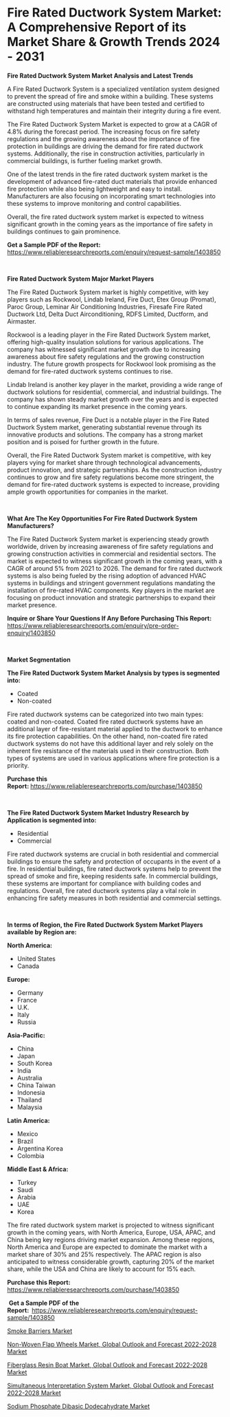 <p><h1>Fire Rated Ductwork System Market: A Comprehensive Report of its Market Share & Growth Trends 2024 - 2031</h1></p><p><strong>Fire Rated Ductwork System Market Analysis and Latest Trends</strong></p>
<p><p>A Fire Rated Ductwork System is a specialized ventilation system designed to prevent the spread of fire and smoke within a building. These systems are constructed using materials that have been tested and certified to withstand high temperatures and maintain their integrity during a fire event.</p><p>The Fire Rated Ductwork System Market is expected to grow at a CAGR of 4.8% during the forecast period. The increasing focus on fire safety regulations and the growing awareness about the importance of fire protection in buildings are driving the demand for fire rated ductwork systems. Additionally, the rise in construction activities, particularly in commercial buildings, is further fueling market growth.</p><p>One of the latest trends in the fire rated ductwork system market is the development of advanced fire-rated duct materials that provide enhanced fire protection while also being lightweight and easy to install. Manufacturers are also focusing on incorporating smart technologies into these systems to improve monitoring and control capabilities.</p><p>Overall, the fire rated ductwork system market is expected to witness significant growth in the coming years as the importance of fire safety in buildings continues to gain prominence.</p></p>
<p><strong>Get a Sample PDF of the Report:&nbsp;</strong> <a href="https://www.reliableresearchreports.com/enquiry/request-sample/1403850">https://www.reliableresearchreports.com/enquiry/request-sample/1403850</a></p>
<p>&nbsp;</p>
<p><strong>Fire Rated Ductwork System Major Market Players</strong></p>
<p><p>The Fire Rated Ductwork System market is highly competitive, with key players such as Rockwool, Lindab Ireland, Fire Duct, Etex Group (Promat), Paroc Group, Leminar Air Conditioning Industries, Firesafe Fire Rated Ductwork Ltd, Delta Duct Airconditioning, RDFS Limited, Ductform, and Airmaster.</p><p>Rockwool is a leading player in the Fire Rated Ductwork System market, offering high-quality insulation solutions for various applications. The company has witnessed significant market growth due to increasing awareness about fire safety regulations and the growing construction industry. The future growth prospects for Rockwool look promising as the demand for fire-rated ductwork systems continues to rise.</p><p>Lindab Ireland is another key player in the market, providing a wide range of ductwork solutions for residential, commercial, and industrial buildings. The company has shown steady market growth over the years and is expected to continue expanding its market presence in the coming years.</p><p>In terms of sales revenue, Fire Duct is a notable player in the Fire Rated Ductwork System market, generating substantial revenue through its innovative products and solutions. The company has a strong market position and is poised for further growth in the future.</p><p>Overall, the Fire Rated Ductwork System market is competitive, with key players vying for market share through technological advancements, product innovation, and strategic partnerships. As the construction industry continues to grow and fire safety regulations become more stringent, the demand for fire-rated ductwork systems is expected to increase, providing ample growth opportunities for companies in the market.</p></p>
<p>&nbsp;</p>
<p><strong>What Are The Key Opportunities For Fire Rated Ductwork System Manufacturers?</strong></p>
<p><p>The Fire Rated Ductwork System market is experiencing steady growth worldwide, driven by increasing awareness of fire safety regulations and growing construction activities in commercial and residential sectors. The market is expected to witness significant growth in the coming years, with a CAGR of around 5% from 2021 to 2026. The demand for fire rated ductwork systems is also being fueled by the rising adoption of advanced HVAC systems in buildings and stringent government regulations mandating the installation of fire-rated HVAC components. Key players in the market are focusing on product innovation and strategic partnerships to expand their market presence.</p></p>
<p><strong>Inquire or Share Your Questions If Any Before Purchasing This Report:</strong> <a href="https://www.reliableresearchreports.com/enquiry/pre-order-enquiry/1403850">https://www.reliableresearchreports.com/enquiry/pre-order-enquiry/1403850</a></p>
<p>&nbsp;</p>
<p><strong>Market Segmentation</strong></p>
<p><strong>The Fire Rated Ductwork System Market Analysis by types is segmented into:</strong></p>
<p><ul><li>Coated</li><li>Non-coated</li></ul></p>
<p><p>Fire rated ductwork systems can be categorized into two main types: coated and non-coated. Coated fire rated ductwork systems have an additional layer of fire-resistant material applied to the ductwork to enhance its fire protection capabilities. On the other hand, non-coated fire rated ductwork systems do not have this additional layer and rely solely on the inherent fire resistance of the materials used in their construction. Both types of systems are used in various applications where fire protection is a priority.</p></p>
<p><strong>Purchase this Report:&nbsp;</strong><a href="https://www.reliableresearchreports.com/purchase/1403850">https://www.reliableresearchreports.com/purchase/1403850</a></p>
<p>&nbsp;</p>
<p><strong>The Fire Rated Ductwork System Market Industry Research by Application is segmented into:</strong></p>
<p><ul><li>Residential</li><li>Commercial</li></ul></p>
<p><p>Fire rated ductwork systems are crucial in both residential and commercial buildings to ensure the safety and protection of occupants in the event of a fire. In residential buildings, fire rated ductwork systems help to prevent the spread of smoke and fire, keeping residents safe. In commercial buildings, these systems are important for compliance with building codes and regulations. Overall, fire rated ductwork systems play a vital role in enhancing fire safety measures in both residential and commercial settings.</p></p>
<p>&nbsp;</p>
<p><strong>In terms of Region, the Fire Rated Ductwork System Market Players available by Region are:</strong></p>
<p>
    <p> <strong> North America: </strong>
        <ul>
            <li>United States</li>
            <li>Canada</li>
        </ul>
        </p> 
    <p> <strong> Europe: </strong>
        <ul>
            <li>Germany</li>
            <li>France</li>
            <li>U.K.</li>
            <li>Italy</li>
            <li>Russia</li>
        </ul>
        </p> 
    <p> <strong> Asia-Pacific: </strong>
        <ul>
            <li>China</li>
            <li>Japan</li>
            <li>South Korea</li>
            <li>India</li>
            <li>Australia</li>
            <li>China Taiwan</li>
            <li>Indonesia</li>
            <li>Thailand</li>
            <li>Malaysia</li>
        </ul>
        </p> 
    <p> <strong> Latin America: </strong>
        <ul>
            <li>Mexico</li>
            <li>Brazil</li>
            <li>Argentina Korea</li>
            <li>Colombia</li>
        </ul>
        </p> 
    <p> <strong> Middle East & Africa: </strong>
        <ul>
            <li>Turkey</li>
            <li>Saudi</li>
            <li>Arabia</li>
            <li>UAE</li>
            <li>Korea</li>
        </ul>
    </p>
    </p>
<p><p>The fire rated ductwork system market is projected to witness significant growth in the coming years, with North America, Europe, USA, APAC, and China being key regions driving market expansion. Among these regions, North America and Europe are expected to dominate the market with a market share of 30% and 25% respectively. The APAC region is also anticipated to witness considerable growth, capturing 20% of the market share, while the USA and China are likely to account for 15% each.</p></p>
<p><strong>Purchase this Report: </strong><a href="https://www.reliableresearchreports.com/purchase/1403850">https://www.reliableresearchreports.com/purchase/1403850</a></p>
<p>&nbsp;<strong>Get a Sample PDF of the Report:&nbsp;&nbsp;</strong><a href="https://www.reliableresearchreports.com/enquiry/request-sample/1403850">https://www.reliableresearchreports.com/enquiry/request-sample/1403850</a></p>
<p><strong></strong></p>
<p><p><a href="https://view.publitas.com/reportprime-1/smoke-barriers-market-research-report-the-key-to-successful-business-strategy-forecasted-for-period-from-2024-2031/">Smoke Barriers Market</a></p><p><a href="https://poised-avenue-46d.notion.site/Non-Woven-Flap-Wheels-Market-Global-Outlook-and-Forecast-2022-2028-Market-Size-and-Growth-Market-S-9cf7871868044d769cd394fe1497afba">Non-Woven Flap Wheels Market, Global Outlook and Forecast 2022-2028 Market</a></p><p><a href="https://gentle-editor-9db.notion.site/Fiberglass-Resin-Boat-Market-Global-Outlook-and-Forecast-2022-2028-Market-Analysis-and-Market-Size--6446a1982b90448ea3ac416ebfe079b8">Fiberglass Resin Boat Market, Global Outlook and Forecast 2022-2028 Market</a></p><p><a href="https://unruly-ladybug-44b.notion.site/Simultaneous-Interpretation-System-Market-Global-Outlook-and-Forecast-2022-2028-Market-Research-Rep-9cc631900d2447dba315f1c4efb3d066">Simultaneous Interpretation System Market, Global Outlook and Forecast 2022-2028 Market</a></p><p><a href="https://view.publitas.com/reportprime-1/sodium-phosphate-dibasic-dodecahydrate-market-size-market-share-and-global-market-analysis-report-2024-2031/">Sodium Phosphate Dibasic Dodecahydrate Market</a></p></p>